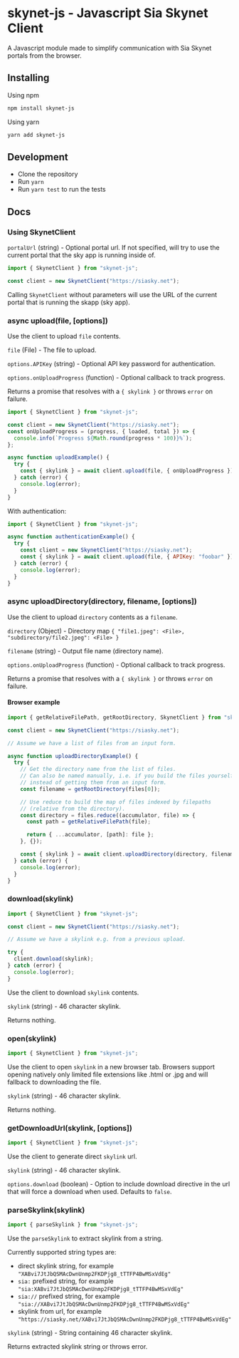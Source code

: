 # skynet-js - Javascript Sia Skynet Client

A Javascript module made to simplify communication with Sia Skynet portals from the browser.

## Installing

Using npm

```sh
npm install skynet-js
```

Using yarn

```sh
yarn add skynet-js
```

## Development

- Clone the repository
- Run `yarn`
- Run `yarn test` to run the tests

## Docs

### Using SkynetClient

`portalUrl` (string) - Optional portal url. If not specified, will try to use the current portal that the sky app is running inside of.

```javascript
import { SkynetClient } from "skynet-js";

const client = new SkynetClient("https://siasky.net");
```

Calling `SkynetClient` without parameters will use the URL of the current portal that is running the skapp (sky app).

### async upload(file, [options])

Use the client to upload `file` contents.

`file` (File) - The file to upload.

`options.APIKey` (string) - Optional API key password for authentication.

`options.onUploadProgress` (function) - Optional callback to track progress.

Returns a promise that resolves with a `{ skylink }` or throws `error` on failure.

```javascript
import { SkynetClient } from "skynet-js";

const client = new SkynetClient("https://siasky.net");
const onUploadProgress = (progress, { loaded, total }) => {
  console.info(`Progress ${Math.round(progress * 100)}%`);
};

async function uploadExample() {
  try {
    const { skylink } = await client.upload(file, { onUploadProgress });
  } catch (error) {
    console.log(error);
  }
}
```

With authentication:

```javascript
import { SkynetClient } from "skynet-js";

async function authenticationExample() {
  try {
    const client = new SkynetClient("https://siasky.net");
    const { skylink } = await client.upload(file, { APIKey: "foobar" });
  } catch (error) {
    console.log(error);
  }
}
```

### async uploadDirectory(directory, filename, [options])

Use the client to upload `directory` contents as a `filename`.

`directory` (Object) - Directory map `{ "file1.jpeg": <File>, "subdirectory/file2.jpeg": <File> }`

`filename` (string) - Output file name (directory name).

`options.onUploadProgress` (function) - Optional callback to track progress.

Returns a promise that resolves with a `{ skylink }` or throws `error` on failure.

#### Browser example

```javascript
import { getRelativeFilePath, getRootDirectory, SkynetClient } from "skynet-js";

const client = new SkynetClient("https://siasky.net");

// Assume we have a list of files from an input form.

async function uploadDirectoryExample() {
  try {
    // Get the directory name from the list of files.
    // Can also be named manually, i.e. if you build the files yourself
    // instead of getting them from an input form.
    const filename = getRootDirectory(files[0]);

    // Use reduce to build the map of files indexed by filepaths
    // (relative from the directory).
    const directory = files.reduce((accumulator, file) => {
      const path = getRelativeFilePath(file);

      return { ...accumulator, [path]: file };
    }, {});

    const { skylink } = await client.uploadDirectory(directory, filename);
  } catch (error) {
    console.log(error);
  }
}
```

### download(skylink)

```javascript
import { SkynetClient } from "skynet-js";

const client = new SkynetClient("https://siasky.net");

// Assume we have a skylink e.g. from a previous upload.

try {
  client.download(skylink);
} catch (error) {
  console.log(error);
}
```

Use the client to download `skylink` contents.

`skylink` (string) - 46 character skylink.

Returns nothing.

### open(skylink)

```javascript
import { SkynetClient } from "skynet-js";
```

Use the client to open `skylink` in a new browser tab. Browsers support opening natively only limited file extensions like .html or .jpg and will fallback to downloading the file.

`skylink` (string) - 46 character skylink.

Returns nothing.

### getDownloadUrl(skylink, [options])

```javascript
import { SkynetClient } from "skynet-js";
```

Use the client to generate direct `skylink` url.

`skylink` (string) - 46 character skylink.

`options.download` (boolean) - Option to include download directive in the url that will force a download when used. Defaults to `false`.

### parseSkylink(skylink)

```javascript
import { parseSkylink } from "skynet-js";
```

Use the `parseSkylink` to extract skylink from a string.

Currently supported string types are:

- direct skylink string, for example `"XABvi7JtJbQSMAcDwnUnmp2FKDPjg8_tTTFP4BwMSxVdEg"`
- `sia:` prefixed string, for example `"sia:XABvi7JtJbQSMAcDwnUnmp2FKDPjg8_tTTFP4BwMSxVdEg"`
- `sia://` prefixed string, for example `"sia://XABvi7JtJbQSMAcDwnUnmp2FKDPjg8_tTTFP4BwMSxVdEg"`
- skylink from url, for example `"https://siasky.net/XABvi7JtJbQSMAcDwnUnmp2FKDPjg8_tTTFP4BwMSxVdEg"`

`skylink` (string) - String containing 46 character skylink.

Returns extracted skylink string or throws error.
